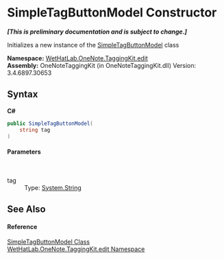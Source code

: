 # SimpleTagButtonModel Constructor 
 _**\[This is preliminary documentation and is subject to change.\]**_

Initializes a new instance of the <a href="270c4707-489f-5ccb-888d-fffc769b4d26">SimpleTagButtonModel</a> class

**Namespace:**&nbsp;<a href="60ca3730-00cd-fce3-4009-523f3952fd9e">WetHatLab.OneNote.TaggingKit.edit</a><br />**Assembly:**&nbsp;OneNoteTaggingKit (in OneNoteTaggingKit.dll) Version: 3.4.6897.30653

## Syntax

**C#**<br />
``` C#
public SimpleTagButtonModel(
	string tag
)
```


#### Parameters
&nbsp;<dl><dt>tag</dt><dd>Type: <a href="http://msdn2.microsoft.com/en-us/library/s1wwdcbf" target="_blank">System.String</a><br /></dd></dl>

## See Also


#### Reference
<a href="270c4707-489f-5ccb-888d-fffc769b4d26">SimpleTagButtonModel Class</a><br /><a href="60ca3730-00cd-fce3-4009-523f3952fd9e">WetHatLab.OneNote.TaggingKit.edit Namespace</a><br />
